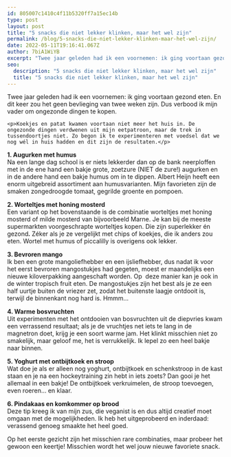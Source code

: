 ```yaml
---
id: 805007c1410c4f11b5320ff7a15ec14b
type: post
layout: post
title: "5 snacks die niet lekker klinken, maar het wel zijn"
permalink: /blog/5-snacks-die-niet-lekker-klinken-maar-het-wel-zijn/
date: 2022-05-11T19:16:41.067Z
author: 7biA1WiYB
excerpt: "Twee jaar geleden had ik een voornemen: ik ging voortaan gezond eten. En dit keer zou het geen bevlieging van twee weken zijn. Dus verbood ik mijn vader om ongezonde dingen te kopen.   "
seo:
  description: "5 snacks die niet lekker klinken, maar het wel zijn"
  title: "5 snacks die niet lekker klinken, maar het wel zijn"
---
```

Twee jaar geleden had ik een voornemen: ik ging voortaan gezond eten. En dit keer zou het geen bevlieging van twee weken zijn. Dus verbood ik mijn vader om ongezonde dingen te kopen.   

    <p>Koekjes en patat kwamen voortaan niet meer het huis in. De ongezonde dingen verdwenen uit mijn eetpatroon, maar de trek in tussendoortjes niet. Zo begon ik te experimenteren met voedsel dat we nog wél in huis hadden en dit zijn de resultaten.</p>
<p><strong>1. Augurken met humus</strong><br>Na een lange dag school is er niets lekkerder dan op de bank neerploffen met in de ene hand een bakje grote, zoetzure (NIET de zure!) augurken en in de andere hand een bakje humus om in te dippen. Albert Heijn heeft een enorm uitgebreid assortiment aan humusvarianten. Mijn favorieten zijn de smaken zongedroogde tomaat, gegrilde groente en pompoen.</p>
<p><strong>2. Worteltjes met honing mosterd</strong><br>Een variant op het bovenstaande is de combinatie worteltjes met honing mosterd of milde mosterd van bijvoorbeeld Marne. Je kan bij de meeste supermarkten voorgeschrapte worteltjes kopen. Die zijn superlekker én gezond<b><i>. </i></b>Zéker als je ze vergelijkt met chips of koekjes, die ik anders zou eten. Wortel met humus of piccalilly is overigens ook lekker.</p>
<p><strong>3. Bevroren mango</strong><br>Ik ben een grote mangoliefhebber en een ijsliefhebber, dus nadat ik voor het eerst bevroren mangostukjes had gegeten, moest er maandelijks een nieuwe kiloverpakking aangeschaft worden. Op  deze manier kan je ook in de winter tropisch fruit eten. De mangostukjes zijn het best als je ze een half uurtje buiten de vriezer zet, zodat het buitenste laagje ontdooit is, terwijl de binnenkant nog hard is. Hmmm…</p>
<p><strong>4. Warme bosvruchten</strong><br>Uit experimenten met het ontdooien van bosvruchten uit de diepvries kwam een verrassend resultaat; als je de vruchtjes net iets te lang in de magnetron doet, krijg je een soort warme jam. Het klinkt misschien niet zo smakelijk, maar geloof me, het is verrukkelijk. Ik lepel zo een heel bakje naar binnen.</p>
<p><strong>5. Yoghurt met ontbijtkoek en stroop</strong><br>Wat doe je als er alleen nog yoghurt, ontbijtkoek en schenkstroop in de kast staan en je na een hockeytraining zin hebt in iets zoets? Dan gooi je het allemaal in een bakje! De ontbijtkoek verkruimelen, de stroop toevoegen, even roeren… en klaar.</p>
<p><strong>6. Pindakaas en komkommer op brood</strong><br>Deze tip kreeg ik van mijn zus, die veganist is en dus altijd creatief moet omgaan met de mogelijkheden. Ik heb het uitgeprobeerd en inderdaad: verassend genoeg smaakte het heel goed.</p>
<p>Op het eerste gezicht zijn het misschien rare combinaties, maar probeer het gewoon een keertje! Misschien wordt het wel jouw nieuwe favoriete snack.</p>  
